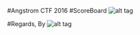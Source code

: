 #Angstrom CTF 2016
#ScoreBoard
![alt tag](https://github.com/MrMugiwara/WriteupsCTF/blob/master/AngstromCTF2016/AngstromCTF.png)

#Regards, By
![alt tag](https://github.com/MrMugiwara/MrMugiwara.github.io/blob/master/images/Mr.Mugiwara.jpg)
